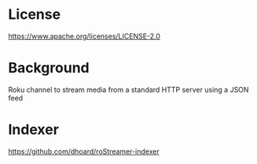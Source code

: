 # License

https://www.apache.org/licenses/LICENSE-2.0

# Background

Roku channel to stream media from a standard HTTP server using a JSON feed

# Indexer

https://github.com/dhoard/roStreamer-indexer
